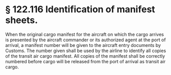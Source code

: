# § 122.116   Identification of manifest sheets.

When the original cargo manifest for the aircraft on which the cargo arrives is presented by the aircraft commander or its authorized agent at the port of arrival, a manifest number will be given to the aircraft entry documents by Customs. The number given shall be used by the airline to identify all copies of the transit air cargo manifest. All copies of the manifest shall be correctly numbered before cargo will be released from the port of arrival as transit air cargo.




